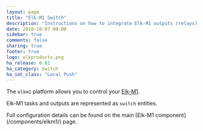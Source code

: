 ```yaml
---
layout: page
title: "Elk-M1 Switch"
description: "Instructions on how to integrate Elk-M1 outputs (relays) and tasks (macros)."
date: 2018-10-07 00:00
sidebar: true
comments: false
sharing: true
footer: true
logo: elkproducts.png
ha_release: 0.81
ha_category: Switch
ha_iot_class: "Local Push"
---
```


The `elkm1` platform allows you to control your [Elk-M1](https://www.elkproducts.com/m1_controls.html).

Elk-M1 tasks and outputs are represented as `switch` entities.

<p class='note'>
Full configuration details can be found on the main [Elk-M1 component](/components/elkm1/) page.
</p>
